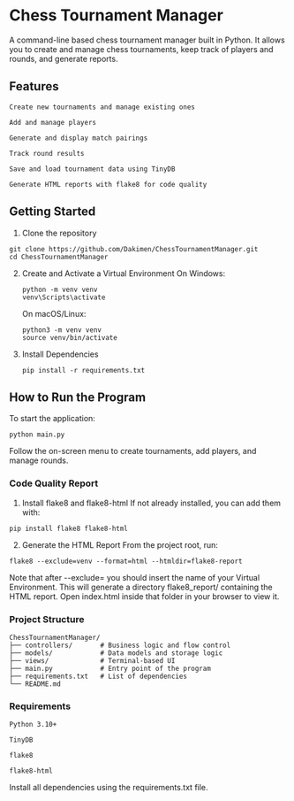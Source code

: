 # Chess Tournament Manager

A command-line based chess tournament manager built in Python. It allows you to create and manage chess tournaments, keep track of players and rounds, and generate reports.

## Features

    Create new tournaments and manage existing ones

    Add and manage players

    Generate and display match pairings

    Track round results

    Save and load tournament data using TinyDB

    Generate HTML reports with flake8 for code quality

## Getting Started

1. Clone the repository

```
git clone https://github.com/Dakimen/ChessTournamentManager.git
cd ChessTournamentManager
```

2. Create and Activate a Virtual Environment
   On Windows:

   ```
   python -m venv venv
   venv\Scripts\activate
   ```

   On macOS/Linux:

   ```
   python3 -m venv venv
   source venv/bin/activate
   ```

3. Install Dependencies

   ```
   pip install -r requirements.txt
   ```

## How to Run the Program

To start the application:

```
python main.py
```

Follow the on-screen menu to create tournaments, add players, and manage rounds.

### Code Quality Report

1. Install flake8 and flake8-html
   If not already installed, you can add them with:

```
pip install flake8 flake8-html
```

2. Generate the HTML Report
   From the project root, run:

```
flake8 --exclude=venv --format=html --htmldir=flake8-report
```

Note that after --exclude= you should insert the name of your Virtual Environment.
This will generate a directory flake8_report/ containing the HTML report. Open index.html inside that folder in your browser to view it.

### Project Structure

```
ChessTournamentManager/
├── controllers/       # Business logic and flow control
├── models/            # Data models and storage logic
├── views/             # Terminal-based UI
├── main.py            # Entry point of the program
├── requirements.txt   # List of dependencies
└── README.md
```

### Requirements

    Python 3.10+

    TinyDB

    flake8

    flake8-html

Install all dependencies using the requirements.txt file.
